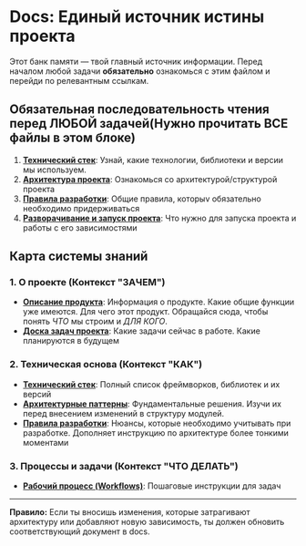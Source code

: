 # Docs: Единый источник истины проекта

Этот банк памяти — твой главный источник информации. Перед началом любой задачи **обязательно** ознакомься с этим файлом и перейди по релевантным ссылкам.

## Обязательная последовательность чтения перед ЛЮБОЙ задачей(Нужно прочитать ВСЕ файлы в этом блоке)

1.  **[Технический стек](../package.json)**: Узнай, какие технологии, библиотеки и версии мы используем.
2.  **[Архитектура проекта](./ARCHITECTURE.md)**: Ознакомься со архитектурой/структурой проекта
3.  **[Правила разработки](./DEV_RULES.md)**: Общие правила, которыv обязательно необходимо придерживаться
4.  **[Разворачивание и запуск проекта](./DEVELOPMENT.md)**: Что нужно для запуска проекта и работы с его зависимостями

## Карта системы знаний

### 1. О проекте (Контекст "ЗАЧЕМ")
- **[Описание продукта](./FEATURES.md)**: Информация о продукте. Какие общие функции уже имеются. Для чего этот продукт. Обращайся сюда, чтобы понять *ЧТО* мы строим и *ДЛЯ КОГО*.
- **[Доска задач проекта](./TASKS.md)**: Какие задачи сейчас в работе. Какие планируются в будущем

### 2. Техническая основа (Контекст "КАК")
- **[Технический стек](../package.json)**: Полный список фреймворков, библиотек и их версий
- **[Архитектурные паттерны](./ARCHITECTURE.md)**: Фундаментальные решения. Изучи их перед внесением изменений в структуру модулей.
- **[Правила разработки](./DEV_RULES.md)**: Нюансы, которые необходимо учитывать при разработке. Дополняет инструкцию по архитектуре более тонкими моментами

### 3. Процессы и задачи (Контекст "ЧТО ДЕЛАТЬ")
- **[Рабочий процесс (Workflows)](./WORKFLOW.md)**: Пошаговые инструкции для задач

---
**Правило:** Если ты вносишь изменения, которые затрагивают архитектуру или добавляют новую зависимость, ты должен обновить соответствующий документ в docs.
